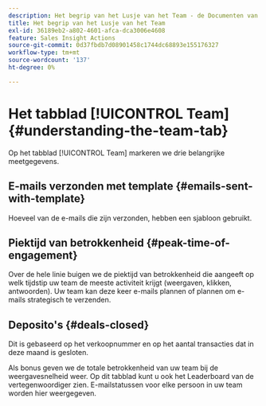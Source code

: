 ```yaml
---
description: Het begrip van het Lusje van het Team - de Documenten van Marketo - de Documentatie van het Product
title: Het begrip van het Lusje van het Team
exl-id: 36189eb2-a802-4601-afca-dca3006e4608
feature: Sales Insight Actions
source-git-commit: 0d37fbdb7d08901458c1744dc68893e155176327
workflow-type: tm+mt
source-wordcount: '137'
ht-degree: 0%

---
```


# Het tabblad [!UICONTROL Team] {#understanding-the-team-tab}

Op het tabblad [!UICONTROL Team] markeren we drie belangrijke meetgegevens.

## E-mails verzonden met template {#emails-sent-with-template}

Hoeveel van de e-mails die zijn verzonden, hebben een sjabloon gebruikt.

## Piektijd van betrokkenheid {#peak-time-of-engagement}

Over de hele linie buigen we de piektijd van betrokkenheid die aangeeft op welk tijdstip uw team de meeste activiteit krijgt (weergaven, klikken, antwoorden). Uw team kan deze keer e-mails plannen of plannen om e-mails strategisch te verzenden.

## Deposito&#39;s {#deals-closed}

Dit is gebaseerd op het verkoopnummer en op het aantal transacties dat in deze maand is gesloten.

Als bonus geven we de totale betrokkenheid van uw team bij de weergavesnelheid weer. Op dit tabblad kunt u ook het Leaderboard van de vertegenwoordiger zien. E-mailstatussen voor elke persoon in uw team worden hier weergegeven.
